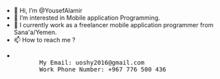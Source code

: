 - 👋 Hi, I’m @YousefAlamir
- 👀 I’m interested in Mobile application Programming.
- 🌱 I currently work as a freelancer mobile application programmer from Sana'a/Yemen.
- 📫 How to reach me ?<br>
- <pre> 
         My Email: uoshy2016@gmail.com 
         Work Phone Number: +967 776 500 436
         </pre>

<!---
YousefAlamir/YousefAlamir is a ✨ special ✨ repository because its `README.md` (this file) appears on your GitHub profile.
You can click the Preview link to take a look at your changes.
--->

